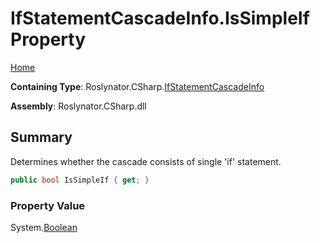# IfStatementCascadeInfo\.IsSimpleIf Property

[Home](../../../../README.md)

**Containing Type**: Roslynator\.CSharp\.[IfStatementCascadeInfo](../README.md)

**Assembly**: Roslynator\.CSharp\.dll

## Summary

Determines whether the cascade consists of single 'if' statement\.

```csharp
public bool IsSimpleIf { get; }
```

### Property Value

System\.[Boolean](https://docs.microsoft.com/en-us/dotnet/api/system.boolean)

